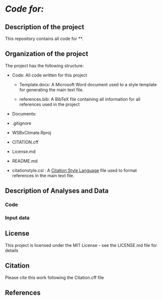 # *Code for:*

## Description of the project

This repository contains all code for \*\*.

## Organization of the project

The project has the following structure:

-   Code: All code written for this project

    -   Template.docx: A Microsoft Word document used to a style template for generating the main text file.

    -   references.bib: A BibTeX file containing all information for all references used in the project

-   Documents:

-   .gitignore

-   WSBxClimate.Rproj

-   CITATION.cff

-   License.md

-   README.md

-   citationstyle.csl : A [Citation Style Language](https://citationstyles.org/) file used to format references in the main text file.

## Description of Analyses and Data

### Code

### Input data

## License

This project is licensed under the MIT License - see the LICENSE.md file for details

## Citation

Please cite this work following the Citation.cff file

## References
